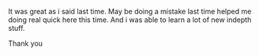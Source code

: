 It was great as i said last time. May be doing a mistake last time helped me doing real quick here this time. And i was able to learn a lot of new indepth stuff.

Thank you 
